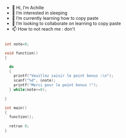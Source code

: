 - 👋 Hi, I’m Achille
- 👀 I’m interested in sleeping
- 🌱 I’m currently learning how to copy paste
- 💞️ I’m looking to collaborate on learning to copy paste
- 📫 How to not reach me : don't

```c

int note=0;

void function()
{

  do
  {
    printf("Veuillez saisir le point bonus :\n");
    scanf("%d", &note);
    printf("Merci pour le point bonus !");
  } while(note<=0);
  
}

int main()
{
  function();
  
  retrun 0;
}

```
